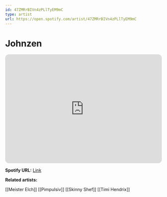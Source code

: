 ```yaml
---
id: 47ZMRrBIVn4zPLlTyEM9mC
type: artist
url: https://open.spotify.com/artist/47ZMRrBIVn4zPLlTyEM9mC
---
```

# Johnzen

<iframe style="border-radius:12px" src="https://open.spotify.com/embed/artist/47ZMRrBIVn4zPLlTyEM9mC" width="100%" height="352" frameBorder="0" allowfullscreen="" allow="autoplay; clipboard-write; encrypted-media; fullscreen; picture-in-picture" loading="lazy"></iframe>

**Spotify URL:** [Link](https://open.spotify.com/artist/47ZMRrBIVn4zPLlTyEM9mC)

**Related artists:**

[[Meister Elch]]
[[Pimpulsiv]]
[[Skinny Shef]]
[[Timi Hendrix]]
